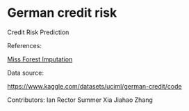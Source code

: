 # German credit risk
Credit Risk Prediction

References:

[Miss Forest Imputation](https://cran.r-project.org/web/packages/missForest/missForest.pdf)

Data source:

https://www.kaggle.com/datasets/uciml/german-credit/code

Contributors:
Ian Rector
Summer Xia
Jiahao Zhang

